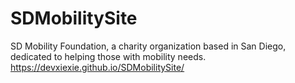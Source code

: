 # SDMobilitySite
SD Mobility Foundation, a charity organization based in San Diego, dedicated to helping those with mobility needs. 
https://devxiexie.github.io/SDMobilitySite/

